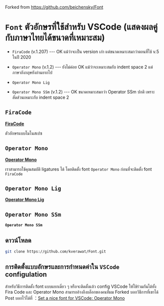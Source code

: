 Forked from https://github.com/beichensky/Font

# `Font` ตัวอักษรที่ใช้สำหรับ VSCode (แสดงผลคู่กับภาษาไทยได้ขนาดที่เหมาะสม)

- `FiraCode` (v.1.207) --- OK แม้ว่าจะเป็น version เก่า แต่ขนาดเหมาะสมกว่าตอนที่ใช้ v.5 ในปี 2020

- `Operator Mono` (v.1.2) --- ยังไม่ค่อย OK แม้ว่าจะเหมาะสมกับ indent space 2 แต่ภาษาอังกฤษยังอ่านยากไป

- `Operator Mono Lig`

- `Operator Mono SSm` (v.1.2) --- OK ขนาดเหมาะสมกว่า Operator SSm ปกติ เพราะสัดส่วนเหมาะกับ indent space 2

## `FiraCode`

**[FiraCode](https://github.com/beichensky/Font/tree/master/FiraCode)**

ตัวอักษรแบบโมโนสเปซ

## `Operator Mono`

**[Operator Mono](https://github.com/kverawat/Font/tree/master/Operator%20Mono)**

เราสามารถใช้คุณสมบัติ ligatures ได้ โดยติดตั้ง font `Operator Mono` ก่อนที่จะติดตั้ง font `FiraCode`

## `Operator Mono Lig`

**[Operator Mono Lig](https://github.com/kiliman/operator-mono-lig)**

## `Operator Mono SSm`

**`Operator Mono SSm`**

## ดาวน์โหลด

``` bash
git clone https://github.com/kverawat/Font.git
```

## การติดตั้งแบบอักษรและการกำหนดค่าใน `VSCode` configulation

สำหรับวิธีการติดตั้ง font แบบแยกเดี่ยว ๆ หรือจะติดตั้งแล้ว config VSCode ให้ใช้ร่วมกันได้ทั้ง Fira Code และ Operator Mono สามารถอ้างถึงบล็อกของคนที่ผม Forked บอกวิธีการที่เขาได้ Post บอกไว้ได้ที่ ：[Set a nice font for VSCode: Operator Mono](https://blog.csdn.net/zgd826237710/article/details/94137781#_19)
